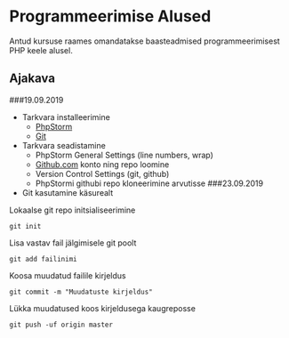# Programmeerimise Alused
Antud kursuse raames omandatakse  baasteadmised programmeerimisest PHP keele alusel.
## Ajakava
###19.09.2019
* Tarkvara installeerimine
    * [PhpStorm](https://www.jetbrains.com/phpstorm/download/#section=windows)
    * [Git](https://git-scm.com/downloads)
 * Tarkvara seadistamine
    * PhpStorm General Settings (line numbers, wrap)
    * [Github.com](https://github.com) konto ning repo loomine
    * Version Control Settings (git, github)
    * PhpStormi githubi repo kloneerimine arvutisse
###23.09.2019
* Git kasutamine käsurealt

Lokaalse git repo initsialiseerimine

`git init`

Lisa vastav fail jälgimisele git poolt

`git add failinimi`

Koosa muudatud failile kirjeldus

`git commit -m "Muudatuste kirjeldus"`

Lükka muudatused koos kirjeldusega kaugreposse

`git push -uf origin master`

